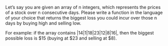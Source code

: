 Let’s say you are given an array of n integers, which represents the prices of a stock over n consecutive days. Please write a function in the language of your choice that returns the biggest loss you could incur over those n days by buying high and selling low.


For example: if the array contains |14|1|18|23|12|8|16|, then the biggest possible loss is $15 (buying at $23 and selling at $8).
